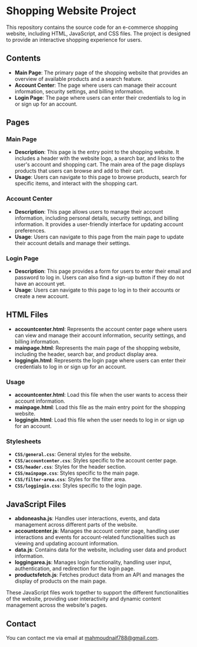 # Shopping Website Project

This repository contains the source code for an e-commerce shopping website, including HTML, JavaScript, and CSS files. The project is designed to provide an interactive shopping experience for users.

## Contents

- **Main Page**: The primary page of the shopping website that provides an overview of available products and a search feature.
- **Account Center**: The page where users can manage their account information, security settings, and billing information.
- **Login Page**: The page where users can enter their credentials to log in or sign up for an account.

## Pages

### Main Page

- **Description**: This page is the entry point to the shopping website. It includes a header with the website logo, a search bar, and links to the user's account and shopping cart. The main area of the page displays products that users can browse and add to their cart.
- **Usage**: Users can navigate to this page to browse products, search for specific items, and interact with the shopping cart.

### Account Center

- **Description**: This page allows users to manage their account information, including personal details, security settings, and billing information. It provides a user-friendly interface for updating account preferences.
- **Usage**: Users can navigate to this page from the main page to update their account details and manage their settings.

### Login Page

- **Description**: This page provides a form for users to enter their email and password to log in. Users can also find a sign-up button if they do not have an account yet.
- **Usage**: Users can navigate to this page to log in to their accounts or create a new account.

## HTML Files

- **accountcenter.html**: Represents the account center page where users can view and manage their account information, security settings, and billing information.
- **mainpage.html**: Represents the main page of the shopping website, including the header, search bar, and product display area.
- **loggingin.html**: Represents the login page where users can enter their credentials to log in or sign up for an account.

### Usage

- **accountcenter.html**: Load this file when the user wants to access their account information.
- **mainpage.html**: Load this file as the main entry point for the shopping website.
- **loggingin.html**: Load this file when the user needs to log in or sign up for an account.

### Stylesheets

- **`CSS/general.css`**: General styles for the website.
- **`CSS/accountcenter.css`**: Styles specific to the account center page.
- **`CSS/header.css`**: Styles for the header section.
- **`CSS/mainpage.css`**: Styles specific to the main page.
- **`CSS/filter-area.css`**: Styles for the filter area.
- **`CSS/loggingin.css`**: Styles specific to the login page.

## JavaScript Files

- **abdoneasha.js**: Handles user interactions, events, and data management across different parts of the website.
- **accountcenter.js**: Manages the account center page, handling user interactions and events for account-related functionalities such as viewing and updating account information.
- **data.js**: Contains data for the website, including user data and product information.
- **loggingarea.js**: Manages login functionality, handling user input, authentication, and redirection for the login page.
- **productsfetch.js**: Fetches product data from an API and manages the display of products on the main page.

These JavaScript files work together to support the different functionalities of the website, providing user interactivity and dynamic content management across the website's pages.

## Contact

You can contact me via email at [mahmoudnaif788@gmail.com](mailto:mahmoudnaif788@gmail.com).
